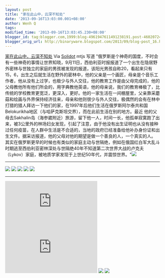 ```yaml
---
layout: post
title: "家在此山中，云深不知处"
date: '2013-09-16T13:03:00.001+08:00'
author: Wenh Q
tags:
modified_time: '2013-09-16T13:03:45.230+08:00'
blogger_id: tag:blogger.com,1999:blog-4961947611491238191.post-4602072493375135585
blogger_orig_url: http://binaryware.blogspot.com/2013/09/blog-post_16.html
---
```

[
家在此山中，云深不知处](http://solidot.org.feedsportal.com/c/33236/f/556826/s/31264aee/sc/38/l/0L0Ssolidot0Borg0Cstory0Dsid0F36435/story01.htm)
Via [Solidot](http://www.solidot.org/)
mtjs 写道
"俄罗斯是个神奇的国度，不时会有一些神奇的事情让世界知晓，9月11日，西伯利亚时报报道了一个出生在隐居野外密林与世独立的家庭的男孩被发现的报道，该阳光男孩自称20，看起来只有15，6，出生之后就生活在野外的密林中，他的父亲是一个画匠，母亲是个音乐工作者，他从没有上过学，也极少与外人交往，他的教育工作是由父母完成的，他的父母教他所有他们所会的，用字典教他英语，他的母亲说，我们的教育棒极了，比传统的学校教育更宽泛，更深入，更好。他的一家生活在一间棚屋里，父亲靠采蘑菇和绘画与外界保持经济往来，母亲和他则很少与外人交往，极偶然的会有在林中打猎的猎人拜访一下他们的家，在1997年后他们生活在俄罗斯阿尔泰共和国Belokurikha地区（与哈萨克斯坦交界），而在此前生活在别的地方。最近
他的父母去Sakhalin岛（海参崴附近）旅游，留下他一人，时间一长，他孤单寂寞跑了出来，被3公里外的林场妇女发现，引起了注意，由于他没有出生证明也从没有接种过任何疫苗，在人群中生活是不合适的，当地的政府已经准备给他补办身份证和出生文件。据采访报道，他的父母对他的期望是做一个善良的人，一个真实的人。
其实在俄罗斯更早的时候也有类似的家庭主动与世隔绝，例如在俄国红白军大乱斗时期逃至西伯利亚密林深处与世隔绝40年不知道第二次世界大战的卢克夫（Lykov）家庭，被地质学家发现于上世纪50年代，并震惊世界。"![](http://solidot.org.feedsportal.com/c/33236/f/556826/s/31264aee/sc/38/mf.gif)
  ------------------------------------------------------------------------------------------------------------------------------------------------------------------------------------------------------------------------------------------------------------------------------------------------------------------------------------------------------------------------------------------------------------------------------------------------------------------------------------------------------------------------------------------------------------------------------------------------------------------------------------------------------------------------------------------------------------------------------------------------------------------------------------------------------------------------------------------------------------------------------------------------------------------------------------------------------------------------------------------------------------------------------------------------------------------------------------------------------------------------------------------------------------------------------------------------------------------------------------------------------------------------------------------------------------------------------------------ --
  [![](http://res3.feedsportal.com/social/twitter.png)](http://share.feedsportal.com/share/twitter/?u=http%3A%2F%2Fwww.solidot.org%2Fst%20%20%20ory%3Fsid%3D36435&t=%E5%AE%B6%E5%9C%A8%E6%AD%A4%E5%B1%B1%E4%B8%AD%EF%BC%8C%E4%BA%91%E6%B7%B1%E4%B8%8D%E7%9F%A5%E5%A4%84) [![](http://res3.feedsportal.com/social/facebook.png)](http://share.feedsportal.com/share/facebook/?u=http%3A%2F%2Fwww.solidot.org%2Fstory%3Fsid%3D36435&t=%E5%AE%B6%E5%9C%A8%E6%AD%A4%E5%B1%B1%E4%B8%AD%EF%BC%8C%E4%BA%91%E6%B7%B1%E4%B8%8D%E7%9F%A5%E5%A4%84) [![](http://res3.feedsportal.com/social/linkedin.png)](http://share.feedsportal.com/share/linkedin/?u=http%3A%2F%2Fwww.solidot.org%2Fstory%3Fsid%3D36435&t=%E5%AE%B6%E5%9C%A8%E6%AD%A4%E5%B1%B1%E4%B8%AD%EF%BC%8C%E4%BA%91%E6%B7%B1%E4%B8%8D%E7%9F%A5%E5%A4%84) [![](http://res3.feedsportal.com/social/googleplus.png)](http://share.feedsportal.com/share/gplus/?u=http%3A%2F%2Fwww.solidot.org%2Fstory%3Fsid%3D36435&t=%E5%AE%B6%E5%9C%A8%E6%AD%A4%E5%B1%B1%E4%B8%AD%EF%BC%8C%E4%BA%91%E6%%20%20%20B7%B1%E4%B8%8D%E7%9F%A5%E5%A4%84) [![](http://res3.feedsportal.com/social/email.png)](http://share.feedsportal.com/share/email/?u=http%3A%2F%2Fwww.solidot.org%2Fstory%3Fsid%3D36435&t=%E5%AE%B6%E5%9C%A8%E6%AD%A4%E5%B1%B1%E4%B8%AD%EF%BC%8C%E4%BA%91%E6%B7%B1%E4%B8%8D%E7%9F%A5%E5%A4%84)   
  ------------------------------------------------------------------------------------------------------------------------------------------------------------------------------------------------------------------------------------------------------------------------------------------------------------------------------------------------------------------------------------------------------------------------------------------------------------------------------------------------------------------------------------------------------------------------------------------------------------------------------------------------------------------------------------------------------------------------------------------------------------------------------------------------------------------------------------------------------------------------------------------------------------------------------------------------------------------------------------------------------------------------------------------------------------------------------------------------------------------------------------------------------------------------------------------------------------------------------------------------------------------------------------------------------------------------------------------ --



[![](http://da.feedsportal.com/r/173608510681/u/49/f/556826/c/33236/s/31264aee/a2.img)](http://da.feedsportal.com/r/173608510681/u/49/f/556826/c/33236/s/31264aee/a2.htm)![](http://pi.feedsportal.com/r/173608510681/u/49/f/556826/c/33236/s/31264aee/a2t.img)
[![](http://feeds.feedburner.com/~ff/solidot?d=yIl2AUoC8zA)](http://feeds.feedburner.com/~ff/solidot?a=x_OKuL0AwCo:O2nQnVPKZWk:yIl2AUoC8zA)
[![](http://feeds.feedburner.com/~ff/solidot?d=7Q72WNTAKBA)](http://feeds.feedburner.com/~ff/solidot?a=x_OKuL0AwCo:O2nQnVPKZWk:7Q72WNTAKBA)
